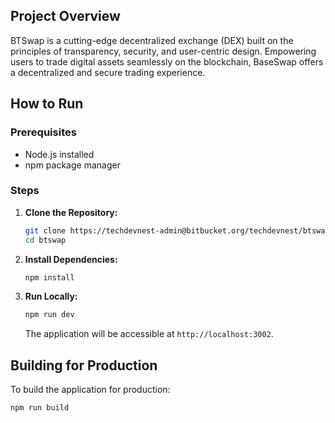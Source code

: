 ## Project Overview
BTSwap is a cutting-edge decentralized exchange (DEX) built on the principles of transparency, security, and user-centric design. Empowering users to trade digital assets seamlessly on the blockchain, BaseSwap offers a decentralized and secure trading experience.


## How to Run

### Prerequisites

- Node.js installed
- npm package manager

### Steps

1. **Clone the Repository:**
   ```bash
   git clone https://techdevnest-admin@bitbucket.org/techdevnest/btswap.git
   cd btswap
   ```

2. **Install Dependencies:**
   ```bash
   npm install
   ```

3. **Run Locally:**
   ```bash
   npm run dev
   ```

   The application will be accessible at `http://localhost:3002`.

## Building for Production

To build the application for production:

```bash
npm run build
```
